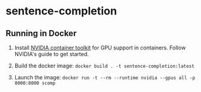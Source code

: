 # sentence-completion

## Running in Docker

1. Install [NVIDIA container toolkit](https://docs.nvidia.com/datacenter/cloud-native/container-toolkit/latest/install-guide.html) for GPU support in containers. Follow NVIDIA's guide to get started.

2. Build the docker image: `docker build . -t sentence-completion:latest`

3. Launch the image: `docker run -t --rm --runtime nvidia --gpus all -p 8000:8000 scomp`
